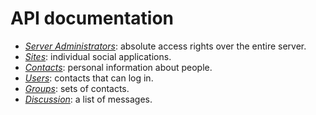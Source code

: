 # API documentation

- [*Server Administrators*](apidoc/serverAdmin.md): absolute access rights over the entire server.
- [*Sites*](apidoc/site.md): individual social applications.
- [*Contacts*](apidoc/contact.md): personal information about people.
- [*Users*](apidoc/user.md): contacts that can log in.
- [*Groups*](apidoc/group.md): sets of contacts.
- [*Discussion*](apidoc/discussion.md): a list of messages.
